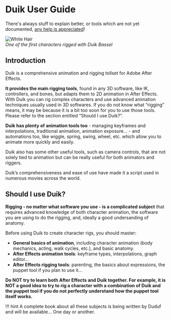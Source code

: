 # Duik User Guide

There's always stuff to explain better, or tools which are not yet documented, [any help is appreciated](https://github.com/Rainbox-dev/DuAEF_Duik/wiki/Documentation)!

![White Hair](https://rainboxprod.coop/rainbox/wp-content/uploads/white-hair-setup.gif)  
*One of the first characters rigged with Duik Bassel*

## Introduction

Duik is a comprehensive animation and rigging tollset for Adobe After Effects.

**It provides the main rigging tools**, found in any 3D software, like IK, controllers, and bones, but adapts them to 2D animation in After Effects. With Duik you can rig complex characters and use advanced animation techniques usually used in 3D softwares.
If you do not know what “rigging” means, it may be because it is a bit too soon for you to use those tools. Please refer to the section entitled “Should I use Duik?”.

**Duik has plenty of animation tools too** - managing keyframes and interpolations, traditional animation, animation exposure… - and automations too, like wiggle, spring, swing, wheel, etc. which allow you to animate more quickly and easily.

Duik also has some other useful tools, such as camera controls, that are not solely tied to animation but can be really useful for both animators and riggers.

Duik’s comprehensiveness and ease of use have made it a script used in numerous movies across the world.

## Should I use Duik?

**Rigging - no matter what software you use - is a complicated subject** that requires advanced knowledge of both character animation, the software you are using to do the rigging, and, ideally a good undersanding of anatomy.

Before using Duik to create character rigs, you should master:  

- **General basics of animation**, including character animation (body mechanics, acting, walk cycles, etc.), and basic anatomy.  
- **After Effects animation tools**: keyframe types, interpolations, graph editor…  
- **After Effects rigging tools**: parenting, the basics about expressions, the puppet tool if you plan to use it…

**Do NOT try to learn both After Effects and Duik together. For example, it is NOT a good idea to try to rig a character with a combination of Duik and the puppet tool if you do not perfectly understand how the puppet tool itself works.**

!!! hint
    A complete book about all these subjects is being written by Duduf and will be available... One day or another.
